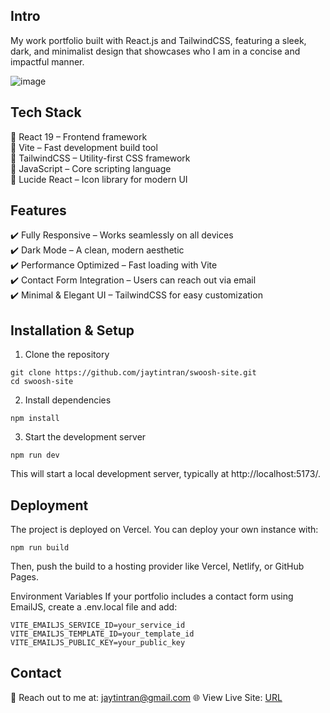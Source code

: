 ## Intro

My work portfolio built with React.js and TailwindCSS, featuring a sleek, dark, and minimalist design that showcases who I am in a concise and impactful manner.

![image](https://github.com/user-attachments/assets/3a535d1a-59c9-4d51-b65f-c8c361c8a447)


## Tech Stack

🔹 React 19 – Frontend framework<br>
🔹 Vite – Fast development build tool<br>
🔹 TailwindCSS – Utility-first CSS framework<br>
🔹 JavaScript – Core scripting language<br>
🔹 Lucide React – Icon library for modern UI<br>

## Features

✔️ Fully Responsive – Works seamlessly on all devices
<br>✔️ Dark Mode – A clean, modern aesthetic
<br>✔️ Performance Optimized – Fast loading with Vite
<br>✔️ Contact Form Integration – Users can reach out via email
<br>✔️ Minimal & Elegant UI – TailwindCSS for easy customization

## Installation & Setup

1. Clone the repository

```
git clone https://github.com/jaytintran/swoosh-site.git
cd swoosh-site
```

2. Install dependencies

```
npm install
```

3. Start the development server

```
npm run dev
```

This will start a local development server, typically at http://localhost:5173/.

## Deployment

The project is deployed on Vercel. You can deploy your own instance with:

```
npm run build
```

Then, push the build to a hosting provider like Vercel, Netlify, or GitHub Pages.

Environment Variables
If your portfolio includes a contact form using EmailJS, create a .env.local file and add:

```
VITE_EMAILJS_SERVICE_ID=your_service_id
VITE_EMAILJS_TEMPLATE_ID=your_template_id
VITE_EMAILJS_PUBLIC_KEY=your_public_key
```

## Contact

📧 Reach out to me at: jaytintran@gmail.com
🌐 View Live Site: [URL](https://tintran-portfolio.vercel.app/)
